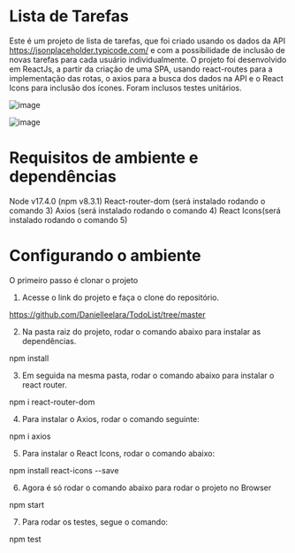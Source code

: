 # Lista de Tarefas

Este é um projeto de lista de tarefas, que foi criado usando os dados da API https://jsonplaceholder.typicode.com/ e com a possibilidade de inclusão de novas tarefas para cada usuário individualmente. O projeto foi desenvolvido em ReactJs, a partir da criação de uma SPA, usando react-routes para a implementação das rotas, o axios para a busca dos dados na API e o React Icons para inclusão dos ícones. Foram inclusos testes unitários.

![image](https://user-images.githubusercontent.com/78480991/161863476-5037fcc0-c680-47bb-8b56-7f90e28b6439.png)

![image](https://user-images.githubusercontent.com/78480991/161863502-46e5217b-88de-40ab-8577-4b7d91c264bd.png)


# Requisitos de ambiente e dependências

Node v17.4.0 (npm v8.3.1)
React-router-dom (será instalado rodando o comando 3)
Axios (será instalado rodando o comando 4)
React Icons(será instalado rodando o comando 5)

# Configurando o ambiente

O primeiro passo é clonar o projeto

1. Acesse o link do projeto e faça o clone do repositório.

https://github.com/Danielleelara/TodoList/tree/master

2. Na pasta raiz do projeto, rodar o comando abaixo para instalar as dependências.

npm install

3. Em seguida na mesma pasta, rodar o comando abaixo para instalar o react router.

npm i react-router-dom

4. Para instalar o Axios, rodar o comando seguinte:

npm i axios

5. Para instalar o React Icons, rodar o comando abaixo:

npm install react-icons --save

6. Agora é só rodar o comando abaixo para rodar o projeto no Browser

npm start

7. Para rodar os testes, segue o comando:

npm test


